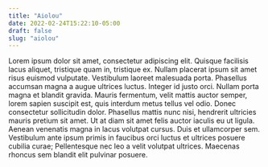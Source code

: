 ```yaml
---
title: "Aiolou"
date: 2022-02-24T15:22:10-05:00
draft: false
slug: "aiolou"
---
```


Lorem ipsum dolor sit amet, consectetur adipiscing elit. Quisque
facilisis lacus aliquet, tristique quam in, tristique ex. Nullam
placerat ipsum sit amet risus euismod vulputate. Vestibulum laoreet
malesuada porta. Phasellus accumsan magna a augue ultrices
luctus. Integer id justo orci. Nullam porta magna et blandit
gravida. Mauris fermentum, velit mattis auctor semper, lorem sapien
suscipit est, quis interdum metus tellus vel odio. Donec consectetur
sollicitudin dolor. Phasellus mattis nunc nisi, hendrerit ultricies
mauris pretium sit amet. Ut at diam sit amet felis auctor iaculis eu
ut ligula. Aenean venenatis magna in lacus volutpat cursus. Duis et
ullamcorper sem. Vestibulum ante ipsum primis in faucibus orci luctus
et ultrices posuere cubilia curae; Pellentesque nec leo a velit
volutpat ultrices. Maecenas rhoncus sem blandit elit pulvinar posuere.

